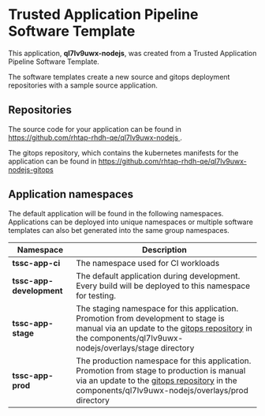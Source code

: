 # Trusted Application Pipeline Software Template

This application, **ql7lv9uwx-nodejs**, was created from a Trusted Application Pipeline Software Template.

The software templates create a new source and gitops deployment repositories with a sample source application. 

## Repositories

The source code for your application can be found in [https://github.com/rhtap-rhdh-qe/ql7lv9uwx-nodejs ](https://github.com/rhtap-rhdh-qe/ql7lv9uwx-nodejs ).
 
The gitops repository, which contains the kubernetes manifests for the application can be found in 
[https://github.com/rhtap-rhdh-qe/ql7lv9uwx-nodejs-gitops ](https://github.com/rhtap-rhdh-qe/ql7lv9uwx-nodejs-gitops ) 

## Application namespaces 

The default application will be found in the following namespaces. Applications can be deployed into unique namespaces or multiple software templates can also bet generated into the same group namespaces.  

|  Namespace   |  Description   |  
| -------- | -------- |
| **tssc-app-ci** | The namespace used for CI workloads |
| **tssc-app-development** | The default application during development. Every build will be deployed to this namespace for testing. |
| **tssc-app-stage** | The staging namespace for this application. Promotion from development to stage is manual via an update to the [gitops repository](https://github.com/rhtap-rhdh-qe/ql7lv9uwx-nodejs-gitops ) in the components/ql7lv9uwx-nodejs/overlays/stage directory |
| **tssc-app-prod** | The production namespace for this application. Promotion from stage to production is manual via an update to the [gitops repository](https://github.com/rhtap-rhdh-qe/ql7lv9uwx-nodejs-gitops ) in the components/ql7lv9uwx-nodejs/overlays/prod directory |